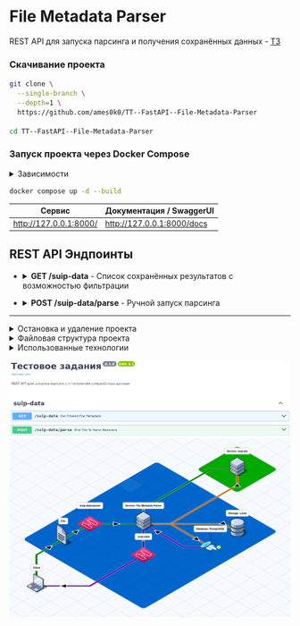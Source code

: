 # File Metadata Parser

REST API для запуска парсинга и получения сохранённых данных - [ТЗ](./_readme/TestTask.pdf)

### Скачивание проекта
```bash
git clone \
  --single-branch \
  --depth=1 \
  https://github.com/ames0k0/TT--FastAPI--File-Metadata-Parser

cd TT--FastAPI--File-Metadata-Parser
```

### Запуск проекта через Docker Compose
<details>
  <summary>Зависимости</summary>
  <pre>
docker -v  # Docker version 27.5.1, build 9f9e405
python -V  # Python 3.12.8</pre>
</details>

```bash
docker compose up -d --build
```
| Сервис                        | Документация / SwaggerUI                  |
| ----------------------------- | ----------------------------------------- |
| http://127.0.0.1:8000/        | http://127.0.0.1:8000/docs                |


## REST API Эндпоинты
- <details>
  <summary><strong>GET /suip-data</strong> - Список сохранённых результатов с возможностью фильтрации</summary>

  | Параметры запроса   | Тип       | Описание              |
  | ------------------- | --------- | --------------------- |
  | Ключ=Значение       | Строка    | Фильтр по метаданным  |

  ```bash
  curl -X 'GET' \
    'http://127.0.0.1:8000/suip-data' \
    -H 'accept: application/json'
  ```

  ```bash
  # MIME тип=application/pdf
  curl -X 'GET' \
    'http://127.0.0.1:8000/suip-data?MIME%20%D1%82%D0%B8%D0%BF=application/pdf' \
    -H 'accept: application/json'
  ```

  ```json
  [
    {
      "id": "b4218b17-80f2-4172-b4f2-c731075b08f8",
      "fs_path": "static/file_metadata/b4218b17-80f2-4172-b4f2-c731075b08f8.json",
      "name": "тестовое задания.pdf",
      "available_metadata": {
        "Версия ExifTool": "13.30",
        "Название файла": "fileforsending",
        "Каталог": "/tmp",
        "Размер файла": "91 kB",
        "Дата редактирования файла": "2025:07:03 01:24:29+03:00",
        "Дата последнего доступа к файлу": "2025:07:03 01:24:29+03:00",
        "Дата изменения файлового индекса": "2025:07:03 01:24:29+03:00",
        "Разрешения файла": "-rw-r--r--",
        "Тип файла": "PDF",
        "Расширение файла": "pdf",
        "MIME тип": "application/pdf",
        "Версия PDF": "1.4",
        "Линеаризация": "Нет",
        "Количество страниц": "1",
        "Тегированный PDF": "Да",
        "Название": "тестовое задания",
        "Производитель": "Skia/PDF m139 Google Docs Renderer"
      }
    }
  ]
  ```

</details>

- <details>
  <summary><strong>POST /suip-data/parse</strong> - Ручной запуск парсинга</summary>

  | Тело запроса    | Тип   | Описание          |
  | --------------- | ----- | ----------------- |
  | file            | Файл  | Файл для парсинга |

  ```bash
  curl -X 'POST' \
    'http://127.0.0.1:8000/suip-dataparse' \
    -H 'accept: application/json' \
    -H 'Content-Type: multipart/form-data' \
    -F 'file=@тестовое задания.pdf;type=application/pdf'
  ```
</details>

---

<details>
<summary>Остановка и удаление проекта</summary>

- Docker-образов, Docker-контейнеров, Хранилище, Сети
```bash
docker compose down --volumes --rmi local
```
</details>

<details>
<summary>Файловая структура проекта</summary>

```bash
tree -a -I ".git|.venv|__pycache__|_readme|static|pgdata|__init__.py" --dirsfirst
```
<pre>
├── src
│   ├── core
│   │   └── config.py
│   ├── services
│   │   └── suip_data.py
│   └── main.py
├── docker-compose.yml
├── Dockerfile
├── pyproject.toml
├── README.md
├── requirements.txt
└── uv.lock
</pre>
</details>

<details>
  <summary>Использованные технологии</summary>

| Название          | Ссылки                                                    |
| :---------------: | :-------------------------------------------------------: |
| FastAPI           | https://fastapi.tiangolo.com                              |
| Uvicorn           | https://www.uvicorn.org/                                  |
| PostgreSQL        | https://www.postgresql.org/                               |
| requests          | https://requests.readthedocs.io/en/latest/                |
| bs4               | https://www.crummy.com/software/BeautifulSoup/bs4/doc/    |
| Docker Compose    | https://docs.docker.com/compose                           |

</details>

<p align="center">
  <img src="./_readme/rest-api.png" />
  <img src="./_readme/Diagram.png" />
</p>